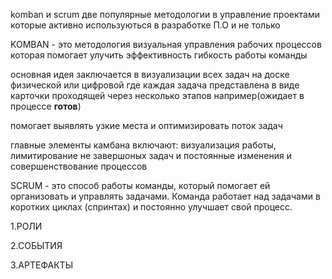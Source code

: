 komban и scrum две популярные методологии в управление проектами которые активно используються в разработке П.О и не только


KOMBAN - это методология визуальная управления рабочих процессов которая помогает улучить эффективность гибкость работы команды



основная идея заключается в визуализации всех задач на доске физической или цифровой где каждая задача представлена в виде карточки проходящей через несколько этапов например(ожидает в процессе **готов**)

помогает выявлять узкие места и оптимизировать поток задач 

главные элементы камбана включают: визуализация работы, лимитирование не завершоных задач и постоянные изменения и совершенствование процессов




SCRUM - это способ работы команды, который помогает ей организовать и управлять задачами. Команда работает над задачами в коротких циклах (спринтах) и постоянно улучшает свой процесс.



1.РОЛИ

2.СОБЫТИЯ

3.АРТЕФАКТЫ